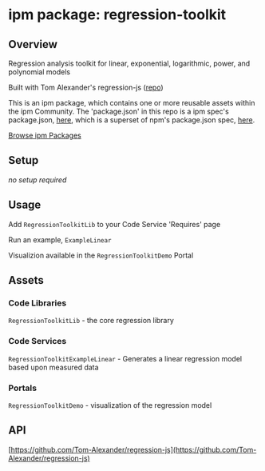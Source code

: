 
# ipm package: regression-toolkit

## Overview

Regression analysis toolkit for linear, exponential, logarithmic, power, and polynomial models

Built with Tom Alexander's regression-js ([repo](https://github.com/Tom-Alexander/regression-js))

This is an ipm package, which contains one or more reusable assets within the ipm Community. The 'package.json' in this repo is a ipm spec's package.json, [here](https://docs.clearblade.com/v/3/6-ipm/spec), which is a superset of npm's package.json spec, [here](https://docs.npmjs.com/files/package.json).

[Browse ipm Packages](https://ipm.clearblade.com)

## Setup

_no setup required_

## Usage

Add `RegressionToolkitLib` to your Code Service 'Requires' page

Run an example, `ExampleLinear`

Visualizion available in the `RegressionToolkitDemo` Portal

## Assets

### Code Libraries

`RegressionToolkitLib` - the core regression library

### Code Services

`RegressionToolkitExampleLinear` - Generates a linear regression model based upon measured data

### Portals

`RegressionToolkitDemo` - visualization of the regression model

## API

[https://github.com/Tom-Alexander/regression-js](https://github.com/Tom-Alexander/regression-js)
